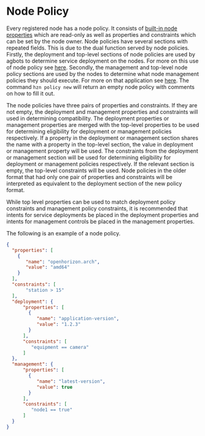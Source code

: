 # Node Policy

Every registered node has a node policy. It consists of [built-in node properties](./built_in_policy.md) which are read-only as well as properties and constraints which can be set by the node owner. Node policies have several sections with repeated fields. This is due to the dual function served by node policies. Firstly, the deployment and top-level sections of node policies are used by agbots to determine service deployment on the nodes. For more on this use of node policy see [here](./policy.md). Secondly, the management and top-level node policy sections are used by the nodes to determine what node management policies they should execute. For more on that application see [here](./node_management.md). The command `hzn policy new` will return an empty node policy with comments on how to fill it out.

The node policies have three pairs of properties and constraints. If they are not empty, the deployment and management properties and constraints will used in determining compatibility. The deployment properties or management properties are merged with the top-level properties to be used for determining eligibility for deployment or management policies respectively. If a property in the deployment or management section shares the name with a property in the top-level section, the value in deployment or management property will be used. The constraints from the deployment or management section will be used for determining eligibility for deployment or management policies respectively. If the relevant section is empty, the top-level constraints will be used. Node policies in the older format that had only one pair of properties and constraints will be interpreted as equivalent to the deployment section of the new policy format.

While top level properties can be used to match deployment policy constraints and management policy constraints, it is recommended that intents for service deployments be placed in the deployment properties and intents for management controls be placed in the management properties.

The following is an example of a node policy.

```json
{
  "properties": [
    {
       "name": "openhorizon.arch",
       "value": "amd64"
    }
  ],
  "constraints": [
       "station > 15"
  ],
  "deployment": {
      "properties": [
        {
           "name": "application-version",
           "value": "1.2.3"
        }
      ],
      "constraints": [
         "equipment == camera"
      ]
  },
  "management": {
      "properties": [
        {
           "name": "latest-version",
           "value": true
        }
      ],
      "constraints": [
         "node1 == true"
      ]
  }
}
```
